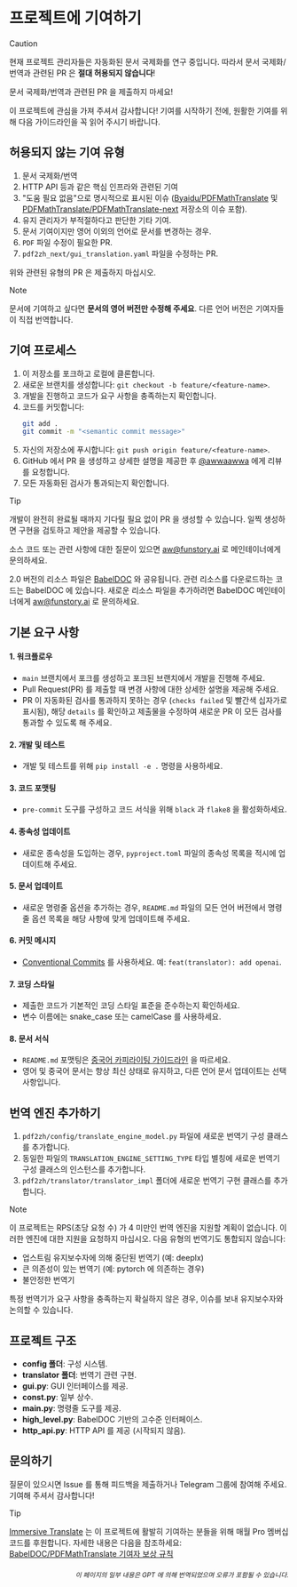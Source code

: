# 프로젝트에 기여하기

> [!CAUTION]
>
> 현재 프로젝트 관리자들은 자동화된 문서 국제화를 연구 중입니다. 따라서 문서 국제화/번역과 관련된 PR 은 **절대 허용되지 않습니다**!
>
> 문서 국제화/번역과 관련된 PR 을 제출하지 마세요!

이 프로젝트에 관심을 가져 주셔서 감사합니다! 기여를 시작하기 전에, 원활한 기여를 위해 다음 가이드라인을 꼭 읽어 주시기 바랍니다.

## 허용되지 않는 기여 유형

1. 문서 국제화/번역
2. HTTP API 등과 같은 핵심 인프라와 관련된 기여
3. "도움 필요 없음"으로 명시적으로 표시된 이슈 ([Byaidu/PDFMathTranslate](Byaidu/PDFMathTranslate) 및 [PDFMathTranslate/PDFMathTranslate-next](PDFMathTranslate/PDFMathTranslate-next) 저장소의 이슈 포함).
4. 유지 관리자가 부적절하다고 판단한 기타 기여.
5. 문서 기여이지만 영어 이외의 언어로 문서를 변경하는 경우.
6. `PDF` 파일 수정이 필요한 PR.
7. `pdf2zh_next/gui_translation.yaml` 파일을 수정하는 PR.

위와 관련된 유형의 PR 은 제출하지 마십시오.

> [!NOTE]
>
> 문서에 기여하고 싶다면 **문서의 영어 버전만 수정해 주세요**. 다른 언어 버전은 기여자들이 직접 번역합니다.

## 기여 프로세스

1. 이 저장소를 포크하고 로컬에 클론합니다.
2. 새로운 브랜치를 생성합니다: `git checkout -b feature/<feature-name>`.
3. 개발을 진행하고 코드가 요구 사항을 충족하는지 확인합니다.
4. 코드를 커밋합니다:
   ```bash
   git add .
   git commit -m "<semantic commit message>"
   ```
5. 자신의 저장소에 푸시합니다: `git push origin feature/<feature-name>`.
6. GitHub 에서 PR 을 생성하고 상세한 설명을 제공한 후 [@awwaawwa](https://github.com/awwaawwa) 에게 리뷰를 요청합니다.
7. 모든 자동화된 검사가 통과되는지 확인합니다.

> [!TIP]
>
> 개발이 완전히 완료될 때까지 기다릴 필요 없이 PR 을 생성할 수 있습니다. 일찍 생성하면 구현을 검토하고 제안을 제공할 수 있습니다.
>
> 소스 코드 또는 관련 사항에 대한 질문이 있으면 aw@funstory.ai 로 메인테이너에게 문의하세요.
>
> 2.0 버전의 리소스 파일은 [BabelDOC](https://github.com/funstory-ai/BabelDOC) 와 공유됩니다. 관련 리소스를 다운로드하는 코드는 BabelDOC 에 있습니다. 새로운 리소스 파일을 추가하려면 BabelDOC 메인테이너에게 aw@funstory.ai 로 문의하세요.

## 기본 요구 사항

<h4 id="sop">1. 워크플로우</h4>

   - `main` 브랜치에서 포크를 생성하고 포크된 브랜치에서 개발을 진행해 주세요.
   - Pull Request(PR) 를 제출할 때 변경 사항에 대한 상세한 설명을 제공해 주세요.
   - PR 이 자동화된 검사를 통과하지 못하는 경우 (`checks failed` 및 빨간색 십자가로 표시됨), 해당 `details` 를 확인하고 제출물을 수정하여 새로운 PR 이 모든 검사를 통과할 수 있도록 해 주세요.


<h4 id="dev&test">2. 개발 및 테스트</h4>

   - 개발 및 테스트를 위해 `pip install -e .` 명령을 사용하세요.


<h4 id="format">3. 코드 포맷팅</h4>

   - `pre-commit` 도구를 구성하고 코드 서식을 위해 `black` 과 `flake8` 을 활성화하세요.


<h4 id="requpdate">4. 종속성 업데이트</h4>

   - 새로운 종속성을 도입하는 경우, `pyproject.toml` 파일의 종속성 목록을 적시에 업데이트해 주세요.


<h4 id="docupdate">5. 문서 업데이트</h4>

   - 새로운 명령줄 옵션을 추가하는 경우, `README.md` 파일의 모든 언어 버전에서 명령줄 옵션 목록을 해당 사항에 맞게 업데이트해 주세요.


<h4 id="commitmsg">6. 커밋 메시지</h4>

   - [Conventional Commits](https://www.conventionalcommits.org/en/v1.0.0/) 를 사용하세요. 예: `feat(translator): add openai`.


<h4 id="코딩스타일">7. 코딩 스타일</h4>

   - 제출한 코드가 기본적인 코딩 스타일 표준을 준수하는지 확인하세요.
   - 변수 이름에는 snake_case 또는 camelCase 를 사용하세요.


<h4 id="doctypo">8. 문서 서식</h4>

   - `README.md` 포맷팅은 [중국어 카피라이팅 가이드라인](https://github.com/sparanoid/chinese-copywriting-guidelines) 을 따르세요.
   - 영어 및 중국어 문서는 항상 최신 상태로 유지하고, 다른 언어 문서 업데이트는 선택 사항입니다.

## 번역 엔진 추가하기

1. `pdf2zh/config/translate_engine_model.py` 파일에 새로운 번역기 구성 클래스를 추가합니다.
2. 동일한 파일의 `TRANSLATION_ENGINE_SETTING_TYPE` 타입 별칭에 새로운 번역기 구성 클래스의 인스턴스를 추가합니다.
3. `pdf2zh/translator/translator_impl` 폴더에 새로운 번역기 구현 클래스를 추가합니다.

> [!NOTE]
>
> 이 프로젝트는 RPS(초당 요청 수) 가 4 미만인 번역 엔진을 지원할 계획이 없습니다. 이러한 엔진에 대한 지원을 요청하지 마십시오.
> 다음 유형의 번역기도 통합되지 않습니다:
> - 업스트림 유지보수자에 의해 중단된 번역기 (예: deeplx)
> - 큰 의존성이 있는 번역기 (예: pytorch 에 의존하는 경우)
> - 불안정한 번역기
>
> 특정 번역기가 요구 사항을 충족하는지 확실하지 않은 경우, 이슈를 보내 유지보수자와 논의할 수 있습니다.

## 프로젝트 구조

- **config 폴더**: 구성 시스템.
- **translator 폴더**: 번역기 관련 구현.
- **gui.py**: GUI 인터페이스를 제공.
- **const.py**: 일부 상수.
- **main.py**: 명령줄 도구를 제공.
- **high_level.py**: BabelDOC 기반의 고수준 인터페이스.
- **http_api.py**: HTTP API 를 제공 (시작되지 않음).

## 문의하기

질문이 있으시면 Issue 를 통해 피드백을 제출하거나 Telegram 그룹에 참여해 주세요. 기여해 주셔서 감사합니다!

> [!TIP]
>
> [Immersive Translate](https://immersivetranslate.com) 는 이 프로젝트에 활발히 기여하는 분들을 위해 매월 Pro 멤버십 코드를 후원합니다. 자세한 내용은 다음을 참조하세요: [BabelDOC/PDFMathTranslate 기여자 보상 규칙](https://funstory-ai.github.io/BabelDOC/CONTRIBUTOR_REWARD/)

<div align="right"> 
<h6><small>이 페이지의 일부 내용은 GPT 에 의해 번역되었으며 오류가 포함될 수 있습니다.</small></h6>